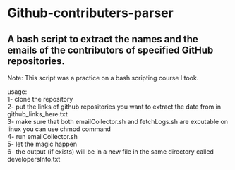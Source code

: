 # Github-contributers-parser
A bash script to extract the names and the emails of the contributors of specified GitHub repositories.
-------------------------------------------------------
Note: This script was a practice on a bash scripting course I took.

usage:<br />
1- clone the repository<br />
2- put the links of github repositories you want to extract the date from in  github_links_here.txt<br />
3- make sure that both emailCollector.sh and fetchLogs.sh are excutable on linux you can use chmod command<br />
4- run emailCollector.sh<br />
5- let the magic happen<br />
6- the output (if exists) will be in a new file in the same directory called developersInfo.txt<br />
